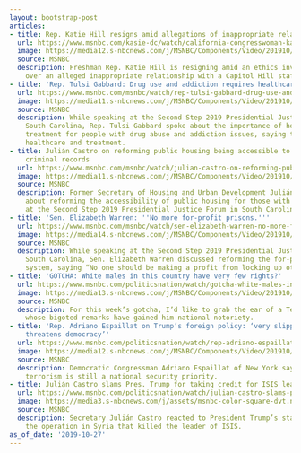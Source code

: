 ```yaml
---
layout: bootstrap-post
articles:
- title: Rep. Katie Hill resigns amid allegations of inappropriate relationship
  url: https://www.msnbc.com/kasie-dc/watch/california-congresswoman-katie-hill-resigns-amid-allegations-of-inappropriate-relationship-72154181511
  image: https://media12.s-nbcnews.com/j/MSNBC/Components/Video/201910/n_hunt_brk_katie_hill_resign_191027_1920x1080.nbcnews-fp-1200-630.jpg
  source: MSNBC
  description: Freshman Rep. Katie Hill is resigning amid an ethics investigation
    over an alleged inappropriate relationship with a Capitol Hill staffer.
- title: 'Rep. Tulsi Gabbard: Drug use and addiction requires healthcare, not incarceration'
  url: https://www.msnbc.com/msnbc/watch/rep-tulsi-gabbard-drug-use-and-addiction-requires-healthcare-not-incarceration-72151109824
  image: https://media11.s-nbcnews.com/j/MSNBC/Components/Video/201910/n_msnbc_cjfgabbard_191027_1920x1080.nbcnews-fp-1200-630.jpg
  source: MSNBC
  description: While speaking at the Second Step 2019 Presidential Justice Forum in
    South Carolina, Rep. Tulsi Gabbard spoke about the importance of healthcare and
    treatment for people with drug abuse and addiction issues, saying that they require
    healthcare and treatment.
- title: Julián Castro on reforming public housing being accessible to people with
    criminal records
  url: https://www.msnbc.com/msnbc/watch/julian-castro-on-reforming-public-housing-being-accessible-to-people-with-criminal-records-72152133678
  image: https://media11.s-nbcnews.com/j/MSNBC/Components/Video/201910/n_msnbc_cjfcastro_191027_1920x1080.nbcnews-fp-1200-630.jpg
  source: MSNBC
  description: Former Secretary of Housing and Urban Development Julián Castro spoke
    about reforming the accessibility of public housing for those with criminal records
    at the Second Step 2019 Presidential Justice Forum in South Carolina,
- title: 'Sen. Elizabeth Warren: ''No more for-profit prisons.'''
  url: https://www.msnbc.com/msnbc/watch/sen-elizabeth-warren-no-more-for-profit-prisons-72150597671
  image: https://media14.s-nbcnews.com/j/MSNBC/Components/Video/201910/n_msnbc_cjfwarren_191027_1920x1080.nbcnews-fp-1200-630.jpg
  source: MSNBC
  description: While speaking at the Second Step 2019 Presidential Justice Forum in
    South Carolina, Sen. Elizabeth Warren discussed reforming the for-profit prison
    system, saying “No one should be making a profit from locking up other human beings.”
- title: 'GOTCHA: White males in this country have very few rights?'
  url: https://www.msnbc.com/politicsnation/watch/gotcha-white-males-in-this-country-have-very-few-rights-72150597517
  image: https://media13.s-nbcnews.com/j/MSNBC/Components/Video/201910/n_sharp_tennessee_10272019_1920x1080.nbcnews-fp-1200-630.jpg
  source: MSNBC
  description: For this week’s gotcha, I’d like to grab the ear of a Tennessee lawmaker
    whose bigoted remarks have gained him national notoriety.
- title: 'Rep. Adriano Espaillat on Trump’s foreign policy: ‘very slippery road…it
    threatens democracy’'
  url: https://www.msnbc.com/politicsnation/watch/rep-adriano-espaillat-on-trump-s-foreign-policy-very-slippery-road-it-threatens-democracy-72148549769
  image: https://media12.s-nbcnews.com/j/MSNBC/Components/Video/201910/n_sharp_espaillat_10272019_1920x1080.nbcnews-fp-1200-630.jpg
  source: MSNBC
  description: Democratic Congressman Adriano Espaillat of New York says combating
    terrorism is still a national security priority.
- title: Julián Castro slams Pres. Trump for taking credit for ISIS leader’s death
  url: https://www.msnbc.com/politicsnation/watch/julian-castro-slams-pres-trump-for-taking-credit-for-isis-leader-s-death-72149573739
  image: https://media3.s-nbcnews.com/j/assets/msnbc-color-square-dvt.nbcnews-fp-1200-630.png
  source: MSNBC
  description: Secretary Julián Castro reacted to President Trump’s statement about
    the operation in Syria that killed the leader of ISIS.
as_of_date: '2019-10-27'
---
```


